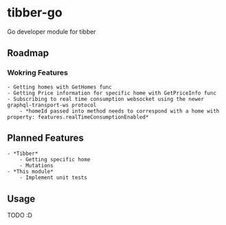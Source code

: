 # tibber-go
Go developer module for tibber

## Roadmap 

### Wokring Features
    - Getting homes with GetHomes func
    - Getting Price information for specific home with GetPriceInfo func
    - Subscribing to real time consumption websocket using the newer graphql-transport-ws protocol
        - *homeId passed into method needs to correspond with a home with property: features.realTimeConsumptionEnabled*

## Planned Features
    - *Tibber*
        - Getting specific home
        - Mutations
    - *This module*
        - Implement unit tests

## Usage
TODO :D
